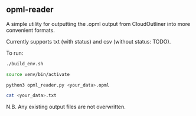 ## opml-reader

A simple utility for outputting the .opml output from CloudOutliner into more convenient formats.

Currently supports txt (with status) and csv (without status: TODO).

To run:

```bash
./build_env.sh

source venv/bin/activate

python3 opml_reader.py <your_data>.opml

cat <your_data>.txt
```

N.B. Any existing output files are not overwritten.
